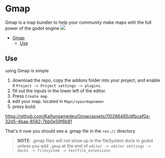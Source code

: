 # Gmap
Gmap is a map bundler to help your community make maps with the full power of the godot engine 
![](https://raw.githubusercontent.com/Kaifungamedev/Gmap/main/icon.svg)
- [Gmap](#gmap)
  - [Use](#use)

## Use 
using Gmap is simple 
 1. download the repo, copy the addons folder into your project, and enable it `Project -> Project settings -> plugins`.  
 2. fill out the inputs in the lower left of the editor.
 3. Press `Create map`
 4. edit your map. located in `Maps/<yourmapname>`
 5. press build. 

https://github.com/Kaifungamedev/Gmap/assets/110266485/dfbcaf0a-32d5-4baa-8582-7bb0e59f6b81

That's it now you should see a .gmap file in the `res://` directory  
> **NOTE**:
> .gmap files will not show up in the fileSystem dock in godot unless you add `,gmap` at the end of `editor -> editor settings -> docks -> filesystem -> textfile_extensions`

